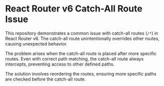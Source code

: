 # React Router v6 Catch-All Route Issue

This repository demonstrates a common issue with catch-all routes (`/*`) in React Router v6. The catch-all route unintentionally overrides other routes, causing unexpected behavior. 

The problem arises when the catch-all route is placed after more specific routes.  Even with correct path matching, the catch-all route always intercepts, preventing access to other defined paths.

The solution involves reordering the routes, ensuring more specific paths are checked before the catch-all route.